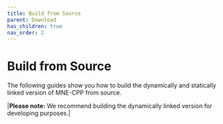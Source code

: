 ```yaml
---
title: Build from Source
parent: Download
has_children: true
nav_order: 2
---
```

# Build from Source

The following guides show you how to build the dynamically and statically linked version of MNE-CPP from source.

|**Please note:** We recommend building the dynamically linked version for developing purposes.|
